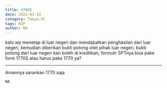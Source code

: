 ```yaml
---
title: 47665
date: 2021-03-19
category: Tanya-SC
tags: KUP
author: NA
---
```


kalo wp menetap di luar negeri dan mendapatkan penghasilan dari luar negeri, kemudian diberikan bukti potong oleh pihak luar negeri, bukti potong dari luar negeri kan boleh di kreditkan, formulir SPTnya bisa pake form 1770S atau harus pake 1770 ya?

---

Amannya sarankan 1770 saja

`NA`
